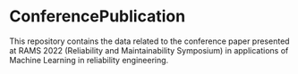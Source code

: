 # ConferencePublication
This repository contains the data related to the conference paper presented at RAMS 2022 (Reliability and Maintainability Symposium) in applications of Machine Learning in reliability engineering.
